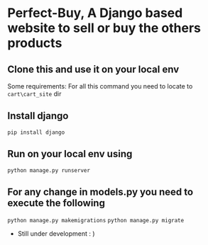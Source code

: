 # Perfect-Buy, A Django based website to sell or buy the others products

## Clone this and use it on your local env
Some requirements:
For all this command you need to locate to `cart\cart_site` dir
## Install django
`pip install django`
## Run on your local env using
`python manage.py runserver`
## For any change in models.py you need to execute the following
`python manage.py makemigrations`
`python manage.py migrate`


- Still under development : )
